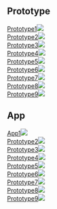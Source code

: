 ## Prototype
<div class="cssgrid">
  <div><a href="prototype/project1.html">Prototype1<img src="images/prototype/prototype1/home/prototype1.jpg"></a></div>
  <div><a href="prototype/project2.html">Prototype2<img src="images/prototype/prototype2/prototype2.jpg"></a></div> 
  <div><a href="prototype/project3.html">Prototype3<img src="images/test/no_image.jpg"></a></div>
  <div><a href="projects/project1.html">Prototype4<img src="images/test/no_image.jpg"></a></div>
  <div><a href="projects/project1.html">Prototype5<img src="images/test/no_image.jpg"></a></div> 
  <div><a href="projects/project1.html">Prototype6<img src="images/test/no_image.jpg"></a></div>
  <div><a href="projects/project1.html">Prototype7<img src="images/test/no_image.jpg"></a></div>
  <div><a href="projects/project1.html">Prototype8<img src="images/test/no_image.jpg"></a></div> 
  <div><a href="projects/project1.html">Prototype9<img src="images/test/no_image.jpg"></a></div> 
</div>

## App

<div class="cssgrid">
  <div><a href="app/project1.html">App1<img src="images/app/project1/project1.jpg"></a></div>
  <div><a href="projects/project1.html">Prototype2<img src="images/test/no_image.jpg"></a></div> 
  <div><a href="projects/project1.html">Prototype3<img src="images/test/no_image.jpg"></a></div>
  <div><a href="projects/project1.html">Prototype4<img src="images/test/no_image.jpg"></a></div>
  <div><a href="projects/project1.html">Prototype5<img src="images/test/no_image.jpg"></a></div> 
  <div><a href="projects/project1.html">Prototype6<img src="images/test/no_image.jpg"></a></div>
  <div><a href="projects/project1.html">Prototype7<img src="images/test/no_image.jpg"></a></div>
  <div><a href="projects/project1.html">Prototype8<img src="images/test/no_image.jpg"></a></div> 
  <div><a href="projects/project1.html">Prototype9<img src="images/test/no_image.jpg"></a></div> 
</div>


